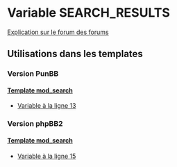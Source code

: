 # Variable SEARCH_RESULTS
[Explication sur le forum des forums](http://forum.forumactif.com/t294113-listing-des-variables#SEARCH_RESULTS)
## Utilisations dans les templates
### Version PunBB
#### [Template mod_search](punbb/mod_search.md)
* [Variable à la ligne 13](../punbb/mod_search.tpl#L13)
### Version phpBB2
#### [Template mod_search](subsilver/mod_search.md)
* [Variable à la ligne 15](../subsilver/mod_search.tpl#L15)
